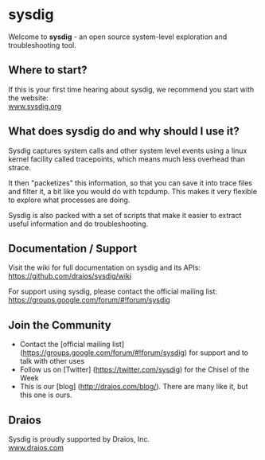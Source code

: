 sysdig
======

Welcome to **sysdig** - an open source system-level exploration and troubleshooting tool. 

Where to start?
---
If this is your first time hearing about sysdig, we recommend you start with the website:  
www.sysdig.org


What does sysdig do and why should I use it?
---
Sysdig captures system calls and other system level events using a linux kernel facility called tracepoints, which means much less overhead than strace.

It then "packetizes" this information, so that you can save it into trace files and filter it, a bit like you would do with tcpdump. This makes it very flexible to explore what processes are doing.

Sysdig is also packed with a set of scripts that make it easier to extract useful information and do troubleshooting.

Documentation / Support
---
Visit the wiki for full documentation on sysdig and its APIs:  
https://github.com/draios/sysdig/wiki

For support using sysdig, please contact the official mailing list:  
https://groups.google.com/forum/#!forum/sysdig  

Join the Community
---
* Contact the [official mailing list] (https://groups.google.com/forum/#!forum/sysdig) for support and to talk with other uses
* Follow us on [Twitter] (https://twitter.com/sysdig) for the Chisel of the Week
* This is our [blog] (http://draios.com/blog/). There are many like it, but this one is ours.

Draios
---
Sysdig is proudly supported by Draios, Inc.  
www.draios.com

